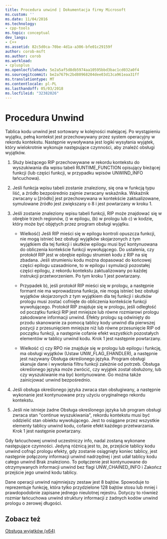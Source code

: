 ```yaml
---
title: Procedura unwind | Dokumentacja firmy Microsoft
ms.custom: ''
ms.date: 11/04/2016
ms.technology:
- cpp-tools
ms.topic: conceptual
dev_langs:
- C++
ms.assetid: 82c5d0ca-70be-4d1a-a306-bfe01c29159f
author: corob-msft
ms.author: corob
ms.workload:
- cplusplus
ms.openlocfilehash: 5e2a5af5d8db5974aa10595bbd3bac1cd032a0f4
ms.sourcegitcommit: be2a7679c2bd80968204dee03d13ca961eaa31ff
ms.translationtype: MT
ms.contentlocale: pl-PL
ms.lasthandoff: 05/03/2018
ms.locfileid: "32382026"
---
```

# <a name="unwind-procedure"></a>Procedura Unwind
Tablica kodu unwind jest sortowany w kolejności malejącej. Po wystąpieniu wyjątku, pełną kontekst jest przechowywany przez system operacyjny w rekordu kontekstu. Następnie wywoływana jest logiki wysyłania wyjątek, który wielokrotnie wykonuje następujące czynności, aby znaleźć obsługi wyjątków.  
  
1.  Służy bieżącego RIP przechowywane w rekordu kontekstu do wyszukiwania dla wpisu tabeli RUNTIME_FUNCTION opisujący bieżącej funkcji (lub części funkcji, w przypadku wpisów UNWIND_INFO łańcuchowa).  
  
2.  Jeśli funkcja wpisu tabeli zostanie znaleziony, się ona w funkcją typu liść, a źródło bezpośrednio zajmie zwracany wskaźnika. Wskaźnik zwracany u [źródło] jest przechowywana w kontekście zaktualizowane, symulowane źródło jest zwiększany o 8 i jest powtarzany w kroku 1.  
  
3.  Jeśli zostanie znaleziony wpisu tabeli funkcji, RIP może znajdować się w obrębie trzech regionów, () w epilogu, (b) w prologu lub c) w kodzie, który może być objętych przez program obsługi wyjątku.  
  
    -   Wielkość) Jeśli RIP mieści się w epilogu kontroli opuszcza funkcji, nie mogą istnieć bez obsługi wyjątków skojarzonych z tym wyjątkiem dla tej funkcji i skutków epilogu musi być kontynuowana do obliczenia kontekście funkcji wywołującego. Do ustalenia, czy protokół RIP jest w obrębie epilogu strumień kodu z RIP na się zbadana. Jeśli strumieniu kodu można dopasować do końcowej części epilogu uzasadnione, to w epilogu i symulacji pozostałej części epilogu, z rekordu kontekstu zaktualizowany po każdej instrukcji przetworzeniem. Po tym kroku 1 jest powtarzany.  
  
    -   Przypadek b), jeśli protokół RIP mieści się w prologu, a następnie formant nie ma wprowadzona funkcja, nie mogą istnieć bez obsługi wyjątków skojarzonych z tym wyjątkiem dla tej funkcji i skutków prologu musi zostać cofnięte do obliczenia kontekście funkcji wywołującego. Protokół RIP znajduje się w prologu, jeśli odległość od początku funkcji RIP jest mniejsze lub równe rozmiarowi prologu zakodowane informacji unwind. Efekty prologu są odwinięty do przodu skanowanie za pomocą tablicy kody unwind dla pierwszej pozycji z przesunięciem mniejsze niż lub równe przesunięcie RIP od początku funkcji, a następnie cofanie efekt wszystkich pozostałych elementów w tablicy unwind kodu. Krok 1 jest następnie powtarzany.  
  
    -   Wielkość c) czy RPO nie znajduje się w prologu lub epilogu i funkcję, ma obsługi wyjątków (Ustaw UNW_FLAG_EHANDLER), a następnie jest nazywany Obsługa określonego języka. Program obsługi skanuje dane i wywołania filtru funkcji zależnie od potrzeb. Obsługa określonego języka może zwrócić, czy wyjątek został obsłużony, lub czy wyszukiwanie ma być kontynuowane. Go można także zainicjować unwind bezpośrednio.  
  
4.  Jeśli obsługa określonego języka zwraca stan obsługiwany, a następnie wykonanie jest kontynuowane przy użyciu oryginalnego rekordu kontekstu.  
  
5.  Jeśli nie istnieje żadne Obsługa określonego języka lub program obsługi zwraca stan "continue wyszukiwania", rekordu kontekstu musi być oddzielić stan obiektu wywołującego. Jest to osiągane przez wszystkie elementy tablicy unwind kodu, cofanie efekt każdego przetwarzania. Krok 1 jest następnie powtarzany.  
  
 Gdy łańcuchowej unwind uczestniczy info, nadal zostaną wykonane następujące czynności. Jedyną różnicą jest to, że, przejście tablicy kodu unwind cofnąć prologu efekty, gdy zostanie osiągnięty koniec tablicy, jest następnie połączony informacji unwind nadrzędnej i jest udał tablicy kodu całego unwind Brak znaleziono. To połączenie jest kontynuowane do otrzymywanych informacji unwind bez flagi UNW_CHAINED_INFO i Zakończ przejście jego unwind kodu tablicy.  
  
 Dane operacji unwind najmniejszy zestaw jest 8 bajtów. Spowoduje to reprezentuje funkcję, która tylko przydzielone 128 bajtów stosu lub mniej i prawdopodobnie zapisane jednego nieulotnej rejestru. Dotyczy to również rozmiar łańcuchowa unwind struktury informacji z żadnych kodów unwind prologu o zerowej długości.  
  
## <a name="see-also"></a>Zobacz też  
 [Obsługa wyjątków (x64)](../build/exception-handling-x64.md)